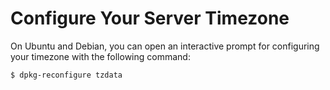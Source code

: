 # Configure Your Server Timezone

On Ubuntu and Debian, you can open an interactive prompt for configuring
your timezone with the following command:

```bash
$ dpkg-reconfigure tzdata
```

